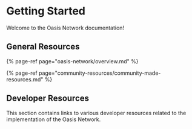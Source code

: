 # Getting Started

Welcome to the Oasis Network documentation!

## General Resources

{% page-ref page="oasis-network/overview.md" %}

{% page-ref page="community-resources/community-made-resources.md" %}

## Developer Resources

This section contains links to various developer resources related to the implementation of the Oasis Network.



